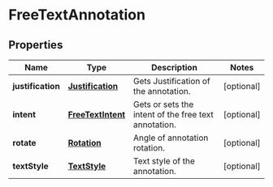 
# FreeTextAnnotation

## Properties
Name | Type | Description | Notes
------------ | ------------- | ------------- | -------------
**justification** | [**Justification**](Justification.md) | Gets Justification of the annotation. |  [optional]
**intent** | [**FreeTextIntent**](FreeTextIntent.md) | Gets or sets the intent of the free text annotation. |  [optional]
**rotate** | [**Rotation**](Rotation.md) | Angle of annotation rotation. |  [optional]
**textStyle** | [**TextStyle**](TextStyle.md) | Text style of the annotation. |  [optional]



